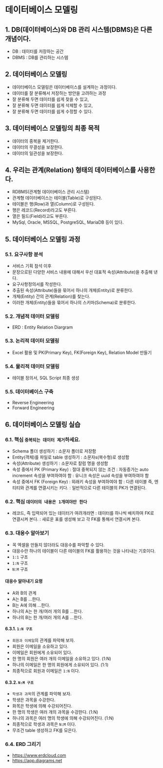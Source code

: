 # 데이터베이스 모델링

## 1. DB(데이터베이스)와 DB 관리 시스템(DBMS)은 다른 개념이다.

- DB : 데이터를 저장하는 공간
- DBMS : DB를 관리하는 시스템

## 2. 데이터베이스 모델링

- 데이터베이스 모델링은 데이터베이스를 설계하는 과정이다.
- 데이터를 잘 분류해서 저장하는 방안을 고려하는 과정
- 잘 분류해 두면 데이터를 쉽게 찾을 수 있고,
- 잘 분류해 두면 데이터를 쉽게 삭제할 수 있고,
- 잘 분류해 두면 데이터를 쉽게 수정할 수 있다.

## 3. 데이터베이스 모델링의 최종 목적

- 데이터의 중복을 제거한다.
- 데이터의 무결성을 보장한다.
- 데이터의 일관성을 보장한다.

## 4. 우리는 관계(Relation) 형태의 데이터베이스를 사용한다.

- RDBMS(관계형 데이터베이스 관리 시스템)
- 관계형 데이터베이스는 테이블(Table)로 구성된다.
- 테이블은 행(Row)과 열(Column)로 구성된다.
- 행은 레코드(Record)라고도 부른다.
- 열은 필드(Field)라고도 부른다.
- MySql, Oracle, MSSQL, PostgreSQL, MariaDB 등이 있다.

## 5. 데이터베이스 모델링 과정

### 5.1. 요구사항 분석

- 서비스 기획 참석 이후
- 문장으로된 다양한 서비스 내용에 대해서 우선 대표적 속성(Attribute)을 추출해 낸다.
- 요구사항정의서를 작성한다.
- 추출된 속성(Attribute)들을 묶어서 하나의 개체(Entity)로 분류한다.
- 개체(Entity) 간의 관계(Relation)를 찾는다.
- 이러한 개체(Entity)들을 묶어서 하나의 스키마(Schema)로 분류한다.

### 5.2. 개념적 데이터 모델링

- ERD : Entity Relation Diargram

### 5.3. 논리적 데이터 모델링

- Excel 활용 및 PK(Primary Key), FK(Foreign Key), Relation Model 만들기

### 5.4. 물리적 데이터 모델링

- 테이블 정의서, SQL Script 최종 생성

### 5.5. 데이터베이스 구축

- Reverse Engineering
- Forward Engineering

## 6. 데이터베이스 모델링 실습

### 6.1. 핵심 `중복되는 데이터 제거`하세요.

- Schema 폴더 생성하기
  : 소문자 폴더로 저장함
- Entity(객체)를 파일로 table 생성하기
  : 소문자s(복수형)로 생성함
- 속성(Attribute) 생성하기
  : 소문자로 칼럼 명을 생성함
- 속성 중에서 PK (Primary Key)
  : 절대 중복되지 않는 조건
  : 자동증가는 auto increment 속성을 부여하여야 함
  : 유니크 속성은 uuid 속성을 부여하여야 함
- 속성 중에서 FK (Foreign Key)
  : 외래키 속성을 부여하여야 함
  : 다른 테이블 즉, 엔티티와 관계를 연결시키는 키다.
  : 일반적으로 다른 테이블의 PK가 연결된다.

### 6.2. 핵심 `데이터의 내용은 1개여야만 한다`

- 레코드, 즉 입력되어 있는 데이터가 여려개라면
  : 데이터를 하나씩 배치하여 FK로 연결시켜 본다.
  : 새로운 표를 생성해 보고 각 FK를 통해서 연결시켜 본다.

### 6.3. 대응수 알아보기

- 꼭 엑셀을 만들지 않더라도 대응수를 파악할 수 있다.
- 대응수란 하나의 테이블이 다른 테이블의 FK를 활용하는 것을 나타내는 기호이다.
- `1:1` 구조
- `1:N` 구조
- `N:M` 구조

#### 대응수 알아내기 요령

- A와 B의 관계
- A는 B를 ...한다.
- B는 A에 의해 ...한다.
- 하나의 A는 한 개/여러 개의 B를 ...한다.
- 하나의 B는 한 개/여러 개의 A를 ...한다.

#### 6.3.1. `1:N 구조`

- `회원과 이메일`의 관계를 파악해 보자.
- 회원은 이메일을 소유하고 있다.
- 이메일은 회원에게 소유되어 있다.
- 한 명의 회원은 여러 개의 이메일을 소유하고 있다. (1:N)
- 하나의 이메일은 한 명의 회원에게 소유되어 있다. (1:1)
- 최종적으로 회원과 이메일은 `1:N` 이다.

#### 6.3.2. `N:M 구조`

- `학생과 과목`의 관계를 파악해 보자.
- 학생은 과목을 수강한다.
- 화목은 학생에 의해 수강되어진다.
- 한 명의 학생은 여러 개의 과목을 수강한다. (1:N)
- 하나의 과목은 여러 명의 학생에 의해 수강되어진다. (1:N)
- 최종적으로 학생과 과목은 `N:M` 이다.
- 무조건 table 생성하고 FK를 모은다.

### 6.4. ERD 그리기

- https://www.erdcloud.com
- https://app.diagrams.net

